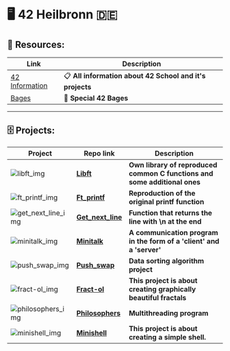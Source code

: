 # :desktop_computer: 42 Heilbronn :de:

## :floppy_disk: Resources:

Link | Description
---|---
[42 Information](https://github.com/jotavare/42-resources) | :clipboard: **All information about 42 School and it's projects**
[Bages](https://github.com/Tilek12/42-project-badges) | :star2: **Special 42 Bages**

---

## :file_cabinet:  Projects:

Project| Repo link | Description
---|---|---
![libft_img](https://github.com/Tilek12/42-project-badges/blob/main/badges/libftm.png) | **[Libft](https://github.com/Tilek12/42HN-libft)** |  **Own library of reproduced common C functions and some additional ones**
![ft_printf_img](https://github.com/Tilek12/42-project-badges/blob/main/badges/ft_printfe.png) | **[Ft_printf](https://github.com/Tilek12/42HN-ft_printf)** | **Reproduction of the original printf function**
![get_next_line_img](https://github.com/Tilek12/42-project-badges/blob/main/badges/get_next_linem.png) | **[Get_next_line](https://github.com/Tilek12/42Heilbronn-get_next_line)** | **Function that returns the line with \n at the end**
![minitalk_img](https://github.com/Tilek12/42-project-badges/blob/main/badges/minitalkm.png) | **[Minitalk](https://github.com/Tilek12/42HN-minitalk)** | **A communication program in the form of a 'client' and a 'server'**
![push_swap_img](https://github.com/Tilek12/42-project-badges/blob/main/badges/push_swapm.png) | **[Push_swap](https://github.com/Tilek12/42HN-push_swap)** | **Data sorting algorithm project**
![fract-ol_img](https://github.com/Tilek12/42-project-badges/blob/main/badges/fract-olm.png) | **[Fract-ol](https://github.com/Tilek12/42HN-fract-ol)** | **This project is about creating graphically beautiful fractals**
![philosophers_img](https://github.com/Tilek12/42-project-badges/blob/main/badges/philosopherse.png) | **[Philosophers](https://github.com/Tilek12/42HN-philosophers)** | **Multithreading program**
![minishell_img](https://github.com/Tilek12/42-project-badges/blob/main/badges/minishelle.png) | **[Minishell](https://github.com/Tilek12/42HN-minishell)** | **This project is about creating a simple shell.**
